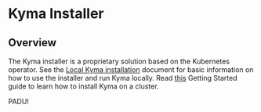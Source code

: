 # Kyma Installer

## Overview

The Kyma installer is a proprietary solution based on the Kubernetes operator. See the [Local Kyma installation](../docs/kyma/docs/031-gs-local-installation.md) document for basic information on how to use the installer and run Kyma locally. Read [this](../docs/kyma/docs/032-gs-cluster-installation.md) Getting Started guide to learn how to install Kyma on a cluster.

PADU!
